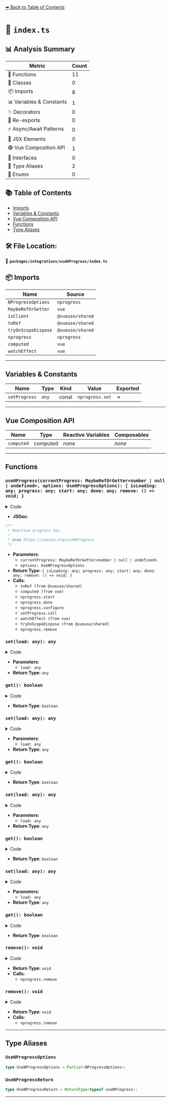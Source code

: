 [⬅️ Back to Table of Contents](../../../index.md)

# 📄 `index.ts`

## 📊 Analysis Summary

| Metric | Count |
|--------|-------|
| 🔧 Functions | 11 |
| 🧱 Classes | 0 |
| 📦 Imports | 8 |
| 📊 Variables & Constants | 1 |
| ✨ Decorators | 0 |
| 🔄 Re-exports | 0 |
| ⚡ Async/Await Patterns | 0 |
| 💠 JSX Elements | 0 |
| 🟢 Vue Composition API | 1 |
| 📐 Interfaces | 0 |
| 📑 Type Aliases | 2 |
| 🎯 Enums | 0 |

## 📚 Table of Contents

- [Imports](#imports)
- [Variables & Constants](#variables-constants)
- [Vue Composition API](#vue-composition-api)
- [Functions](#functions)
- [Type Aliases](#type-aliases)

## 🛠️ File Location:
📂 **`packages/integrations/useNProgress/index.ts`**

## 📦 Imports

| Name | Source |
|------|--------|
| `NProgressOptions` | `nprogress` |
| `MaybeRefOrGetter` | `vue` |
| `isClient` | `@vueuse/shared` |
| `toRef` | `@vueuse/shared` |
| `tryOnScopeDispose` | `@vueuse/shared` |
| `nprogress` | `nprogress` |
| `computed` | `vue` |
| `watchEffect` | `vue` |


---

## Variables & Constants

| Name | Type | Kind | Value | Exported |
|------|------|------|-------|----------|
| `setProgress` | `any` | const | `nprogress.set` | ✗ |


---

## Vue Composition API

| Name | Type | Reactive Variables | Composables |
|------|------|-------------------|-------------|
| `computed` | computed | *none* | *none* |


---

## Functions

### `useNProgress(currentProgress: MaybeRefOrGetter<number | null | undefined>, options: UseNProgressOptions): { isLoading: any; progress: any; start: any; done: any; remove: () => void; }`

<details><summary>Code</summary>

```ts
export function useNProgress(
  currentProgress: MaybeRefOrGetter<number | null | undefined> = null,
  options?: UseNProgressOptions,
) {
  const progress = toRef(currentProgress)
  const isLoading = computed({
    set: load => load ? nprogress.start() : nprogress.done(),
    get: () => typeof progress.value === 'number' && progress.value < 1,
  })

  if (options)
    nprogress.configure(options)

  const setProgress = nprogress.set
  nprogress.set = (n: number) => {
    progress.value = n
    return setProgress.call(nprogress, n)
  }

  watchEffect(() => {
    if (typeof progress.value === 'number' && isClient)
      setProgress.call(nprogress, progress.value)
  })

  tryOnScopeDispose(nprogress.remove)

  return {
    isLoading,
    progress,
    start: nprogress.start,
    done: nprogress.done,
    remove: () => {
      progress.value = null
      nprogress.remove()
    },
  }
}
```
</details>

- **JSDoc**:
```ts
/**
 * Reactive progress bar.
 *
 * @see https://vueuse.org/useNProgress
 */
```

- **Parameters**:
  - `currentProgress: MaybeRefOrGetter<number | null | undefined>`
  - `options: UseNProgressOptions`
- **Return Type**: `{ isLoading: any; progress: any; start: any; done: any; remove: () => void; }`
- **Calls**:
  - `toRef (from @vueuse/shared)`
  - `computed (from vue)`
  - `nprogress.start`
  - `nprogress.done`
  - `nprogress.configure`
  - `setProgress.call`
  - `watchEffect (from vue)`
  - `tryOnScopeDispose (from @vueuse/shared)`
  - `nprogress.remove`
### `set(load: any): any`

<details><summary>Code</summary>

```ts
load => load ? nprogress.start() : nprogress.done()
```
</details>

- **Parameters**:
  - `load: any`
- **Return Type**: `any`
### `get(): boolean`

<details><summary>Code</summary>

```ts
() => typeof progress.value === 'number' && progress.value < 1
```
</details>

- **Return Type**: `boolean`
### `set(load: any): any`

<details><summary>Code</summary>

```ts
load => load ? nprogress.start() : nprogress.done()
```
</details>

- **Parameters**:
  - `load: any`
- **Return Type**: `any`
### `get(): boolean`

<details><summary>Code</summary>

```ts
() => typeof progress.value === 'number' && progress.value < 1
```
</details>

- **Return Type**: `boolean`
### `set(load: any): any`

<details><summary>Code</summary>

```ts
load => load ? nprogress.start() : nprogress.done()
```
</details>

- **Parameters**:
  - `load: any`
- **Return Type**: `any`
### `get(): boolean`

<details><summary>Code</summary>

```ts
() => typeof progress.value === 'number' && progress.value < 1
```
</details>

- **Return Type**: `boolean`
### `set(load: any): any`

<details><summary>Code</summary>

```ts
load => load ? nprogress.start() : nprogress.done()
```
</details>

- **Parameters**:
  - `load: any`
- **Return Type**: `any`
### `get(): boolean`

<details><summary>Code</summary>

```ts
() => typeof progress.value === 'number' && progress.value < 1
```
</details>

- **Return Type**: `boolean`
### `remove(): void`

<details><summary>Code</summary>

```ts
() => {
      progress.value = null
      nprogress.remove()
    }
```
</details>

- **Return Type**: `void`
- **Calls**:
  - `nprogress.remove`
### `remove(): void`

<details><summary>Code</summary>

```ts
() => {
      progress.value = null
      nprogress.remove()
    }
```
</details>

- **Return Type**: `void`
- **Calls**:
  - `nprogress.remove`

---

## Type Aliases

### `UseNProgressOptions`

```ts
type UseNProgressOptions = Partial<NProgressOptions>;
```

### `UseNProgressReturn`

```ts
type UseNProgressReturn = ReturnType<typeof useNProgress>;
```


---